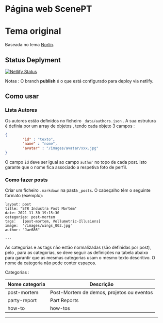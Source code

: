 # Página web ScenePT

# Tema original
Baseada no tema [Norlin](https://norlin.netlify.app/).

## Status Deplyment
[![Netlify Status](https://api.netlify.com/api/v1/badges/8fa856e0-8f6c-40c9-8932-4aca71bad079/deploy-status)](https://app.netlify.com/sites/scenept01/deploys)


Notas : O branch **publish** é o que está configurado para deploy via netlify.


## Como usar

### Lista Autores
Os autores estão definidos no ficheiro `_data/authors.json` .
A sua estrutura é definia por um array de objetos , tendo cada objeto 3 campos : 

```json
{
        "id" : "texto",
        "name" : "nome",
        "avatar" : "/images/avatar/xxx.jpg"
}
```


 O campo `id` deve ser igual ao campo `author` no topo de cada post. Isto garante que o nome fica associado a respetiva foto de perfil.

### Como fazer posts

Criar um ficheiro `.markdown` na pasta `_posts`. O cabeçalho têm o seguinte formato (exemplo): 
```---
layout: post
title: "STR Industra Post Mortem"
date: 2021-11-30 19:15:30
categories: post-mortem
tags:   [post-mortem, Vollumetric-Illusions]
image:  '/images/wings_002.jpg'
author: "Jae686"

---
```

As categorias e as tags não estão normalizadas (são definidas por post), pelo , para as categorias, se deve seguir as definições na tabela abaixo para garantir que as mesmas categorias usam o mesmo texto descritivo. 
O nome da categoria não pode conter espaços.

Categorias :

| Nome categoria | Descrição |
|-----|-----------|
|post-mortem| Post-Mortem de demos, projetos ou eventos|
|party-report| Part Reports|
|how-to| how-tos|
---
